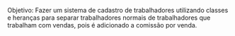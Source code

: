 Objetivo: Fazer um sistema de cadastro de trabalhadores utilizando classes e heranças para separar trabalhadores normais de trabalhadores que trabalham com vendas, pois é adicionado a comissão por venda.

